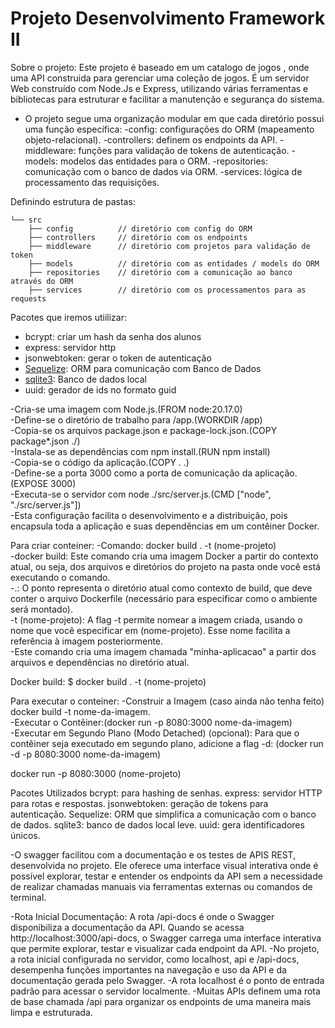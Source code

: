 # Projeto Desenvolvimento Framework II


Sobre o projeto: Este projeto é baseado em um catalogo de jogos , onde uma API construida para gerenciar uma coleção de jogos. É um servidor Web construído com Node.Js e Express, 
utilizando várias ferramentas e bibliotecas para estruturar e facilitar a manutenção e segurança do sistema.
- O projeto segue uma organização modular em que cada diretório possui uma função específica:
-config: configurações do ORM (mapeamento objeto-relacional).
-controllers: definem os endpoints da API.
-middleware: funções para validação de tokens de autenticação.
-models: modelos das entidades para o ORM.
-repositories: comunicação com o banco de dados via ORM.
-services: lógica de processamento das requisições.






Definindo estrutura de pastas:

```
└── src
    ├── config          // diretório com config do ORM
    ├── controllers     // diretório com os endpoints
    ├── middleware      // diretório com projetos para validação de token
    ├── models          // diretório com as entidades / models do ORM
    ├── repositories    // diretório com a comunicação ao banco através do ORM
    ├── services        // diretório com os processamentos para as requests
```



Pacotes que iremos utiilizar:
- bcrypt: criar um hash da senha dos alunos
- express: servidor http
- jsonwebtoken: gerar o token de autenticação
- [Sequelize](https://sequelize.org/docs/v6/getting-started/): ORM para comunicação com Banco de Dados
- [sqlite3](https://www.sqlite.org/): Banco de dados local
- uuid: gerador de ids no formato guid


-Cria-se uma imagem com Node.js.(FROM node:20.17.0)<br>
-Define-se o diretório de trabalho para /app.(WORKDIR /app)<br>
-Copia-se os arquivos package.json e package-lock.json.(COPY package*.json ./)<br>
-Instala-se as dependências com npm install.(RUN npm install)<br>
-Copia-se o código da aplicação.(COPY . .)<br>
-Define-se a porta 3000 como a porta de comunicação da aplicação.(EXPOSE 3000)<br>
-Executa-se o servidor com node ./src/server.js.(CMD ["node", "./src/server.js"])<br>
-Esta configuração facilita o desenvolvimento e a distribuição, pois encapsula toda a aplicação e suas dependências em um contêiner Docker.<br>

Para criar conteiner: 
-Comando: docker build . -t (nome-projeto)<br>
-docker build: Este comando cria uma imagem Docker a partir do contexto atual, ou seja, dos arquivos e diretórios do projeto na pasta onde você está executando o comando.<br>
-.: O ponto representa o diretório atual como contexto de build, que deve conter o arquivo Dockerfile (necessário para especificar como o ambiente será montado).<br>
-t (nome-projeto): A flag -t permite nomear a imagem criada, usando o nome que você especificar em (nome-projeto). Esse nome facilita a referência à imagem posteriormente.<br>
-Este comando cria uma imagem chamada "minha-aplicacao" a partir dos arquivos e dependências no diretório atual.<br>



Docker build: $ docker build . -t (nome-projeto)

Para executar o conteiner:
-Construir a Imagem (caso ainda não tenha feito)<br>
docker build -t nome-da-imagem.<br>
-Executar o Contêiner:(docker run -p 8080:3000 nome-da-imagem)<br>
-Executar em Segundo Plano (Modo Detached) (opcional): Para que o contêiner seja executado em segundo plano, adicione a flag -d:
(docker run -d -p 8080:3000 nome-da-imagem)<br>

docker run -p 8080:3000 (nome-projeto)

Pacotes Utilizados
bcrypt: para hashing de senhas.
express: servidor HTTP para rotas e respostas.
jsonwebtoken: geração de tokens para autenticação.
Sequelize: ORM que simplifica a comunicação com o banco de dados.
sqlite3: banco de dados local leve.
uuid: gera identificadores únicos.

-O swagger facilitou com a documentação e os testes de APIS REST, desenvolvida no projeto. 
Ele oferece uma interface visual interativa onde é possível explorar, 
testar e entender os endpoints da API sem a necessidade de realizar chamadas manuais via ferramentas externas ou comandos de terminal.

-Rota Inicial Documentação: A rota /api-docs é onde o Swagger disponibiliza a documentação da API. 
Quando se acessa http://localhost:3000/api-docs, o Swagger carrega uma interface interativa que permite explorar, 
testar e visualizar cada endpoint da API.
-No projeto, a rota inicial configurada no servidor, como localhost, api e /api-docs, 
desempenha funções importantes na navegação e uso da API e da documentação gerada pelo Swagger.
-A rota localhost é o ponto de entrada padrão para acessar o servidor localmente.
-Muitas APIs definem uma rota de base chamada /api para organizar os endpoints de uma maneira mais limpa e estruturada. 